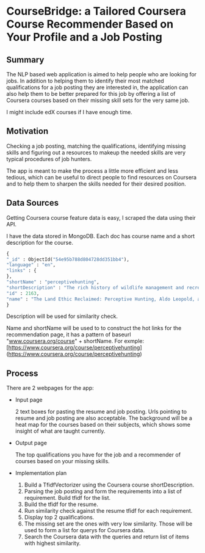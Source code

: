 # CourseBridge: a Tailored Coursera Course Recommender Based on Your Profile and a Job Posting

## Summary
The NLP based web application is aimed to help people who are looking for jobs. In addition to helping them to identify their most matched qualifications for a job posting they are interested in, the application can also help them to be better prepared for this job by offering a list of Coursera courses based on their missing skill sets for the very same job.

I might include edX courses if I have enough time.

## Motivation
Checking a job posting, matching the qualifications, identifying missing skills and figuring out a resources to makeup the needed skills are very typical procedures of job hunters.

The app is meant to make the process a little more efficient and less tedious, which can be useful to direct people to find resources on Coursera and to help them to sharpen the skills needed for their desired position.

## Data Sources
Getting Coursera course feature data is easy, I scraped the data using their API.

I have the data stored in MongoDB. Each doc has course name and a short description for the course.

```python
{
"_id" : ObjectId("54e95b788d804728dd351bb4"),
"language" : "en",
"links" : {
},
"shortName" : "perceptivehunting",
"shortDescription" : "The rich history of wildlife management and recreational hunting plays an important role in the evolving face of conservation. This course will explore the ethics, science, and democracy of conservation, hunting, and The Land Ethic in North America.",
"id" : 2163,
"name" : "The Land Ethic Reclaimed: Perceptive Hunting, Aldo Leopold, and Conservation"
}
```

Description will be used for similarity check.

Name and shortName will be used to to construct the hot links for the recommendation page, it has a pattern of
baseurl "www.coursera.org/course"  + shortName. For exmple: [https://www.coursera.org/course/perceptivehunting] (https://www.coursera.org/course/perceptivehunting)

## Process
There are 2 webpages for the app:

* Input page

	2 text boxes for pasting the resume and job posting. Urls pointing to resume and job posting are also acceptable.
The background will be a heat map for the courses based on their subjects, which shows some insight
of what are taught currently.

* Output page

	The top qualifications you have for the job and a recommender of courses based on your missing skills.

* Implementation plan

	1. Build a TfidfVectorizer using the Coursera course shortDescription.
	2. Parsing the job posting and form the requirements into a list of requirement. Build tfidf for the list.
	3. Build the tfidf for the resume.
	4. Run similarity check against the resume tfidf for each requirement.
	5. Display top 2 qualifications.
	6. The missing set are the ones with very low similarity. Those will be used to form a list for querys for Coursera data.
	7. Search the Coursera data with the queries and return list of items with highest similarity.